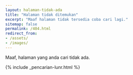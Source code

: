 ```yaml
---
layout: halaman-tidak-ada
title: "Halaman tidak ditemukan"
excerpt: "Maaf halaman tidak tersedia coba cari lagi."
sitemap: false
permalink: /404.html
redirect_from:
- /assets/
- /images/
---
```




Maaf, halaman yang anda cari tidak ada.

{% include _pencarian-lunr.html %}